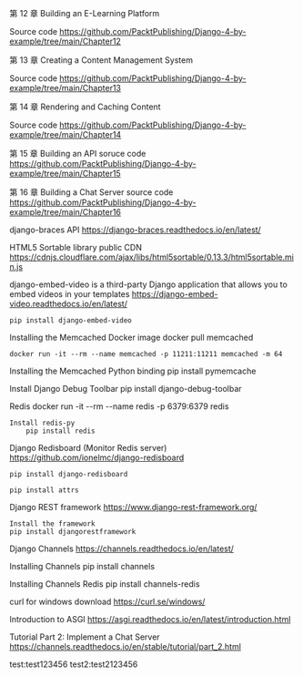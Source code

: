 第 12 章 Building an E-Learning Platform

Source code
    https://github.com/PacktPublishing/Django-4-by-example/tree/main/Chapter12


第 13 章 Creating a Content Management System

Source code
    https://github.com/PacktPublishing/Django-4-by-example/tree/main/Chapter13


第 14 章 Rendering and Caching Content

Source code
    https://github.com/PacktPublishing/Django-4-by-example/tree/main/Chapter14

第 15 章 Building an API
    soruce code 
    https://github.com/PacktPublishing/Django-4-by-example/tree/main/Chapter15


第 16 章 Building a Chat Server
    source code
    https://github.com/PacktPublishing/Django-4-by-example/tree/main/Chapter16



django-braces API
https://django-braces.readthedocs.io/en/latest/


HTML5 Sortable library public CDN
https://cdnjs.cloudflare.com/ajax/libs/html5sortable/0.13.3/html5sortable.min.js


django-embed-video is a third-party Django application that allows you to 
embed videos in your templates
https://django-embed-video.readthedocs.io/en/latest/

    pip install django-embed-video
	
	
	
Installing the Memcached Docker image
    docker pull memcached

    docker run -it --rm --name memcached -p 11211:11211 memcached -m 64	

Installing the Memcached Python binding
    pip install pymemcache


Install Django Debug Toolbar
    pip install django-debug-toolbar

Redis
    docker run -it --rm --name redis -p 6379:6379 redis

    Install redis-py
        pip install redis

Django Redisboard (Monitor Redis server)
    https://github.com/ionelmc/django-redisboard

    pip install django-redisboard

    pip install attrs

Django REST framework
    https://www.django-rest-framework.org/

    Install the framework
    pip install djangorestframework

Django Channels
    https://channels.readthedocs.io/en/latest/


Installing Channels
    pip install channels

Installing Channels Redis
    pip install channels-redis


curl for windows
    download
    https://curl.se/windows/
 

Introduction to ASGI
https://asgi.readthedocs.io/en/latest/introduction.html


Tutorial Part 2: Implement a Chat Server
https://channels.readthedocs.io/en/stable/tutorial/part_2.html

test:test123456
test2:test2123456

